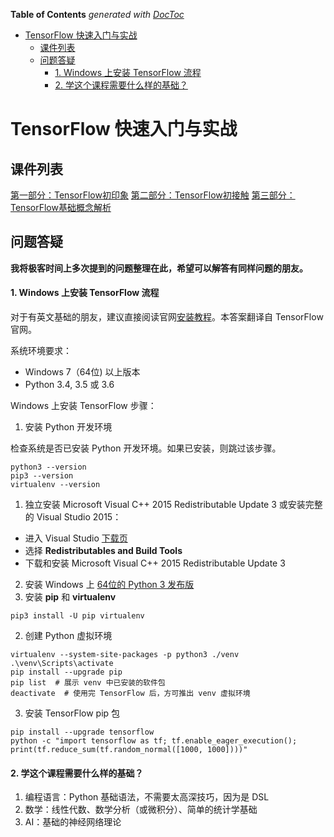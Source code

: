<!-- START doctoc generated TOC please keep comment here to allow auto update -->
<!-- DON'T EDIT THIS SECTION, INSTEAD RE-RUN doctoc TO UPDATE -->
**Table of Contents**  *generated with [DocToc](https://github.com/thlorenz/doctoc)*

- [TensorFlow 快速入门与实战](#tensorflow-%E5%BF%AB%E9%80%9F%E5%85%A5%E9%97%A8%E4%B8%8E%E5%AE%9E%E6%88%98)
  - [课件列表](#%E8%AF%BE%E4%BB%B6%E5%88%97%E8%A1%A8)
  - [问题答疑](#%E9%97%AE%E9%A2%98%E7%AD%94%E7%96%91)
      - [1. Windows 上安装 TensorFlow 流程](#1-windows-%E4%B8%8A%E5%AE%89%E8%A3%85-tensorflow-%E6%B5%81%E7%A8%8B)
      - [2. 学这个课程需要什么样的基础？](#2-%E5%AD%A6%E8%BF%99%E4%B8%AA%E8%AF%BE%E7%A8%8B%E9%9C%80%E8%A6%81%E4%BB%80%E4%B9%88%E6%A0%B7%E7%9A%84%E5%9F%BA%E7%A1%80)

<!-- END doctoc generated TOC please keep comment here to allow auto update -->

# TensorFlow 快速入门与实战

## 课件列表

[第一部分：TensorFlow初印象](slides/1-TensorFlow初印象.pdf)
[第二部分：TensorFlow初接触](slides/2-TensorFlow初接触.pdf)
[第三部分：TensorFlow基础概念解析](slides/3-TensorFlow基础概念解析.pdf)

## 问题答疑

**我将极客时间上多次提到的问题整理在此，希望可以解答有同样问题的朋友。**

#### 1. Windows 上安装 TensorFlow 流程

对于有英文基础的朋友，建议直接阅读官网[安装教程](https://www.tensorflow.org/install/pip?lang=python3)。本答案翻译自 TensorFlow 官网。

系统环境要求：
 - Windows 7（64位) 以上版本
 - Python 3.4, 3.5 或 3.6

Windows 上安装 TensorFlow 步骤：
1. 安装 Python 开发环境

检查系统是否已安装 Python 开发环境。如果已安装，则跳过该步骤。
```shell
python3 --version
pip3 --version
virtualenv --version
```

1) 独立安装 Microsoft Visual C++ 2015 Redistributable Update 3 或安装完整的 Visual Studio 2015：
- 进入 Visual Studio [下载页](https://visualstudio.microsoft.com/vs/older-downloads/)
- 选择 **Redistributables and Build Tools**
- 下载和安装 Microsoft Visual C++ 2015 Redistributable Update 3

2) 安装 Windows 上 [64位的 Python 3 发布版](https://www.python.org/downloads/windows/)
3) 安装 **pip** 和 **virtualenv**

```shell
pip3 install -U pip virtualenv
```

2. 创建 Python 虚拟环境

```shell
virtualenv --system-site-packages -p python3 ./venv
.\venv\Scripts\activate
pip install --upgrade pip
pip list  # 展示 venv 中已安装的软件包
deactivate  # 使用完 TensorFlow 后，方可推出 venv 虚拟环境
```

3. 安装 TensorFlow pip 包

```shell
pip install --upgrade tensorflow
python -c "import tensorflow as tf; tf.enable_eager_execution(); print(tf.reduce_sum(tf.random_normal([1000, 1000])))"
```

#### 2. 学这个课程需要什么样的基础？

1. 编程语言：Python 基础语法，不需要太高深技巧，因为是 DSL
2. 数学：线性代数、数学分析（或微积分）、简单的统计学基础
3. AI：基础的神经网络理论